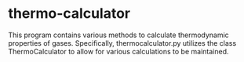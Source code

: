 # thermo-calculator

This program contains various methods to calculate thermodynamic properties of gases. Specifically, thermocalculator.py utilizes the class ThermoCalculator to allow for various calculations to be maintained. 
